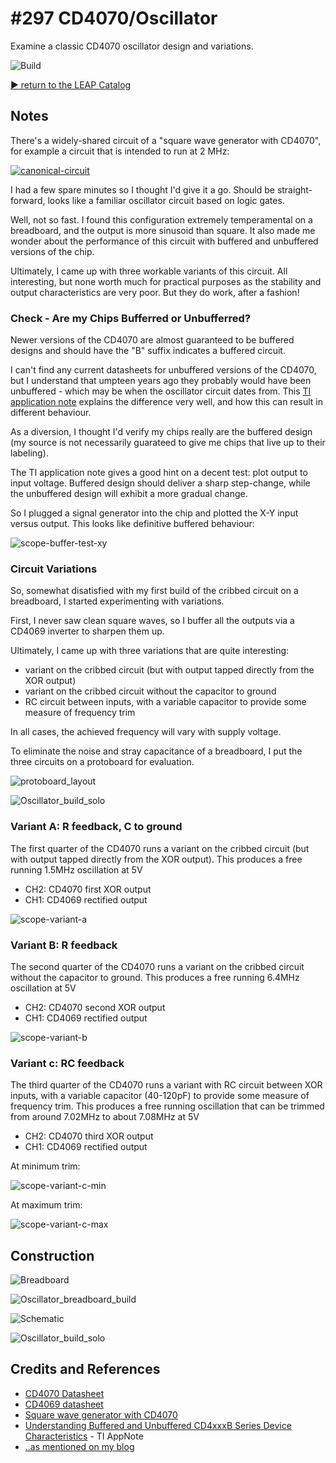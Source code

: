 # #297 CD4070/Oscillator

Examine a classic CD4070 oscillator design and variations.

![Build](./assets/Oscillator_build.jpg?raw=true)

[:arrow_forward: return to the LEAP Catalog](https://leap.tardate.com)

## Notes

There's a widely-shared circuit of a "square wave generator with CD4070", for example a circuit that is intended to run at 2 MHz:

[![canonical-circuit](./assets/canonical-circuit.png?raw=true)](http://www.next.gr/circuits/Square-wave-generator-with-CD4070-l23572.html)

I had a few spare minutes so I thought I'd give it a go. Should be straight-forward, looks like a familiar oscillator circuit
based on logic gates.

Well, not so fast. I found this configuration extremely temperamental on a breadboard, and the output is more sinusoid than square.
It also made me wonder about the performance of this circuit with buffered and unbuffered versions of the chip.

Ultimately, I came up with three workable variants of this circuit. All interesting, but none worth much for practical purposes
as the stability and output characteristics are very poor. But they do work, after a fashion!


### Check - Are my Chips Bufferred or Unbufferred?

Newer versions of the CD4070 are almost guaranteed to be buffered designs and should have the "B" suffix indicates a buffered circuit.

I can't find any current datasheets for unbuffered versions of the CD4070, but I understand that umpteen years ago they probably would have been unbuffered - which may be when the oscillator circuit dates from. This [TI application note](http://www.ti.com/lit/an/scha004/scha004.pdf) explains the difference very well, and how this can result in different behaviour.

As a diversion, I thought I'd verify my chips really are the buffered design (my source is not necessarily guarateed to give me chips that live up to their labeling).

The TI application note gives a good hint on a decent test: plot output to input voltage.
Buffered design should deliver a sharp step-change, while the unbuffered design will exhibit a more gradual change.

So I plugged a signal generator into the chip and plotted the X-Y input versus output. This looks like definitive buffered behaviour:

![scope-buffer-test-xy](./assets/scope-buffer-test-xy.gif?raw=true)

### Circuit Variations

So, somewhat disatisfied with my first build of the cribbed circuit on a breadboard, I started experimenting with variations.

First, I never saw clean square waves, so I buffer all the outputs via a CD4069 inverter to sharpen them up.

Ultimately, I came up with three variations that are quite interesting:

* variant on the cribbed circuit (but with output tapped directly from the XOR output)
* variant on the cribbed circuit without the capacitor to ground
* RC circuit between inputs, with a variable capacitor to provide some measure of frequency trim

In all cases, the achieved frequency will vary with supply voltage.

To eliminate the noise and stray capacitance of a breadboard, I put the three circuits on a protoboard for evaluation.

![protoboard_layout](./assets/protoboard_layout.jpg?raw=true)

![Oscillator_build_solo](./assets/Oscillator_build_solo.jpg?raw=true)


### Variant A: R feedback, C to ground

The first quarter of the CD4070 runs a variant on the cribbed circuit (but with output tapped directly from the XOR output).
This produces a free running 1.5MHz oscillation at 5V

* CH2: CD4070 first XOR output
* CH1: CD4069 rectified output

![scope-variant-a](./assets/scope-variant-a.gif?raw=true)


### Variant B: R feedback

The second quarter of the CD4070 runs a variant on the cribbed circuit without the capacitor to ground.
This produces a free running 6.4MHz oscillation at 5V

* CH2: CD4070 second XOR output
* CH1: CD4069 rectified output

![scope-variant-b](./assets/scope-variant-b.gif?raw=true)


### Variant c: RC feedback

The third quarter of the CD4070 runs a variant with RC circuit between XOR inputs, with a variable capacitor (40-120pF) to provide some measure of frequency trim. This produces a free running oscillation that can be trimmed from around 7.02MHz to about 7.08MHz at 5V

* CH2: CD4070 third XOR output
* CH1: CD4069 rectified output

At minimum trim:

![scope-variant-c-min](./assets/scope-variant-c-min.gif?raw=true)

At maximum trim:

![scope-variant-c-max](./assets/scope-variant-c-max.gif?raw=true)


## Construction

![Breadboard](./assets/Oscillator_bb.jpg?raw=true)

![Oscillator_breadboard_build](./assets/Oscillator_breadboard_build.jpg?raw=true)

![Schematic](./assets/Oscillator_schematic.jpg?raw=true)

![Oscillator_build_solo](./assets/Oscillator_build_solo.jpg?raw=true)

## Credits and References
* [CD4070 Datasheet](https://www.futurlec.com/4000Series/CD4070.shtml)
* [CD4069 datasheet](https://www.futurlec.com/4000Series/CD4069.shtml)
* [Square wave generator with CD4070](http://www.next.gr/circuits/Square-wave-generator-with-CD4070-l23572.html)
* [Understanding Buffered and Unbuffered CD4xxxB Series Device Characteristics](http://www.ti.com/lit/an/scha004/scha004.pdf) - TI AppNote
* [..as mentioned on my blog](https://blog.tardate.com/2017/05/leap297-cd4070-oscillator.html)
